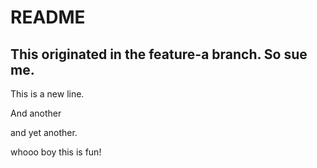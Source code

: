 # README

## This originated in the feature-a branch.  So sue me.

This is a new line.

And another

and yet another.

whooo boy this is fun!
